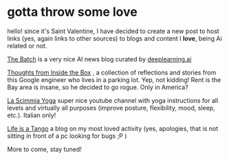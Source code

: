 # gotta throw some love

hello! since it's Saint Valentine, I have decided to create a new post to host links (yes, again links to other sources) to blogs and content I **love**, being Ai related or not.

[The Batch](https://www.deeplearning.ai/thebatch/?utm_source=social&utm_medium=twitter&utm_campaign=TheBatchAnnouncementAugust132019)
 is a very nice AI news blog curated by [deeplearning.ai](https://www.deeplearning.ai/)
 
[Thoughts from Inside the Box](https://frominsidethebox.com/)
, a collection of reflections and stories from this Google engineer who lives in a parking lot. Yep, not kidding! 
 Rent is the Bay area is insane, so he decided to go rogue. Only in America?
 
 [La Scimmia Yoga](https://www.youtube.com/user/LaScimmiaYoga) super nice youtube channel with yoga instructions for all levels and 
 virtually all purposes (improve posture, flexibility, mood, sleep, etc.). Italian only!
 
 [Life is a Tango](http://lifeisatango.blogspot.com/) a blog on my most loved activity 
 (yes, apologies, that is not sitting in front of a pc looking for bugs ;P )
 
 More to come, stay tuned!
